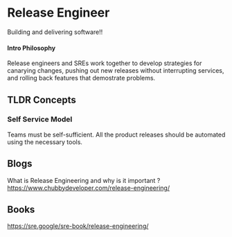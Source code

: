 # Release Engineer
Building and delivering software!!

#### Intro Philosophy
Release engineers and SREs work together to develop strategies for canarying changes, 
pushing out new releases without interrupting services, and rolling back features that demostrate problems.

## TLDR Concepts

### Self Service Model
Teams must be self-sufficient.
All the product releases should be automated using the necessary tools.


## Blogs


What is Release Engineering and why is it important ?
<br>
https://www.chubbydeveloper.com/release-engineering/


## Books

https://sre.google/sre-book/release-engineering/

